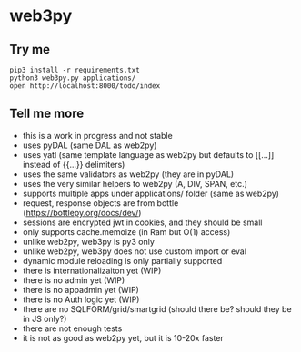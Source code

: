 # web3py

## Try me

```
pip3 install -r requirements.txt
python3 web3py.py applications/
open http://localhost:8000/todo/index
```

## Tell me more

- this is a work in progress and not stable
- uses pyDAL (same DAL as web2py)
- uses yatl (same template language as web2py but defaults to [[...]] instead of {{...}} delimiters)
- uses the same validators as web2py (they are in pyDAL)
- uses the very similar helpers to web2py (A, DIV, SPAN, etc.)
- supports multiple apps under applications/ folder (same as web2py)
- request, response objects are from bottle (https://bottlepy.org/docs/dev/)
- sessions are encrypted jwt in cookies, and they should be small
- only supports cache.memoize (in Ram but O(1) access)
- unlike web2py, web3py is py3 only
- unlike web2py, web3py does not use custom import or eval
- dynamic module reloading is only partially supported
- there is internationalizaiton yet (WIP)
- there is no admin yet (WIP)
- there is no appadmin yet (WIP)
- there is no Auth logic yet (WIP)
- there are no SQLFORM/grid/smartgrid (should there be? should they be in JS only?)
- there are not enough tests
- it is not as good as web2py yet, but it is 10-20x faster